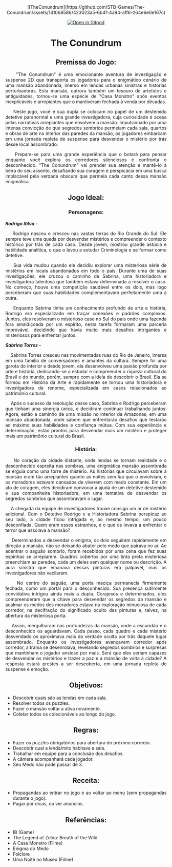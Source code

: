 
<div align="justify">
<div align="center">
![TheConundrum](https://github.com/STB-Games/The-Conundrum/assets/141068586/423023a5-6b4f-4a94-aff6-264e6e0e167c)

[![Open in Gitpod](https://gitpod.io/button/open-in-gitpod.svg)](https://gitpod.io/new/#github.com/STB-Games/The-Conundrum)
</div>

<h1 align="center"> The Conundrum</h1>

<h2 align="center"> Premissa do Jogo:</h2>

&nbsp; &nbsp; "The Conundrum" é uma emocionante aventura de investigação e suspense 2D que transporta os jogadores para o enigmático cenário de uma mansão abandonada, imerso em lendas urbanas sinistras e histórias perturbadoras. Esta mansão, outrora também um tesouro de artefatos e antiguidades, tornou-se uma espécie de "Casa Monstro" após eventos inexplicáveis e arrepiantes que o mantiveram fechada à venda por décadas.

&nbsp; &nbsp; Neste jogo, você e sua dupla se colocam no papel de um destemido detetive paranormal e uma grande investigadora, cuja curiosidade é acesa pelas narrativas arrepiantes que envolvem a mansão. Impulsionado por uma intensa convicção de que segredos sombrios permeiam cada sala, quartos e obras de arte no interior das paredes da mansão, os jogadores embarcam em uma jornada repleta de suspense para desvendar o mistério por trás desse local assombrado.

&nbsp; &nbsp; Prepare-se para uma grande experiência que o botará para pensar enquanto você explora os corredores silenciosos e confronta o desconhecido. "The Conundrum" vai prender sua atenção e mantê-lo à beira do seu assento, desafiando sua coragem e perspicácia em uma busca implacável pela verdade obscura que permeia cada canto dessa mansão enigmática.

<h2 align="center">Jogo Ideal:</h2>

<h3 align="center">Personagens:</h3>

  ***Rodrigo Silva -***
  
&nbsp; &nbsp; Rodrigo nasceu e cresceu nas vastas terras do Rio Grande do Sul. Ele sempre teve uma queda por desvendar mistérios e compreender o contexto histórico por trás de cada caso. Desde jovem, mostrou grande astúcia e habilidade analítica, o que o levou a estudar Criminologia e se formar como detetive.

&nbsp; &nbsp; Sua vida mudou quando ele decidiu explorar uma misteriosa série de mistérios em locais abandonados em todo o país. Durante uma de suas investigações, ele cruzou o caminho de Sabrina, uma historiadora e investigadora talentosa que também estava determinada a resolver o caso. No começo, houve uma competição saudável entre os dois, mas logo perceberam que suas habilidades complementavam perfeitamente uma à outra.
  
&nbsp; &nbsp; Enquanto Sabrina tinha um conhecimento profundo de arte e história, Rodrigo era especializado em traçar conexões e padrões complexos. Juntos, eles resolveram o  misterioso caso no Sul do país onde uma fazenda fora amaldiçoada por um espírito, nesta tarefa formaram uma parceria improvável, decidindo que havia muito mais desafios intrigantes e misteriosos para enfrentar juntos.
  
  ***Sabrina Torres -***
  
&nbsp; &nbsp; Sabrina Torres cresceu nas movimentadas ruas do Rio de Janeiro, imersa em uma família de conversadores e amantes da cultura. Sempre foi uma garota do interior e desde jovem, ela desenvolveu uma paixão profunda por arte e história, dedicando-se a estudar e compreender a riqueza cultural do Brasil e do mundo, porém, sempre com a ideía de descobrir o Brasil. Ela se formou em História da Arte e rapidamente se tornou uma historiadora e investigadora de renome, especializada em casos relacionados ao patrimônio cultural.
  
&nbsp; &nbsp; Após o sucesso da resolução desse caso, Sabrina e Rodrigo perceberam que tinham uma sinergia única, e decidiram continuar trabalhando juntos. Agora, estão a caminho de uma missão no interior da Amazonas, em uma mansão abandonada, onde sabem que enfrentarão desafios que testarão ao máximo suas habilidades e confiança mútua. Com sua experiência e determinação, estão prontos para desvendar mais um mistério e proteger mais um patrimônio cultural do Brasil.

<h3 align="center">História:</h3>

&nbsp; &nbsp; No coração da cidade distante, onde lendas se tornam realidade e o desconhecido espreita nas sombras, uma enigmática mansão assombrada se erguia como uma torre de mistério. As histórias que circulavam sobre a mansão eram tão arrepiantes quanto as noites sem lua que o envolviam, e os moradores estavam cansados de viverem com medo constante. Em um ato de coragem, eles decidiram convocar a ajuda de um detetive destemido e sua companheira historiadora, em uma tentativa de desvendar os segredos sombrios que assombravam o lugar.

&nbsp; &nbsp; A chegada da equipe de investigadores trouxe consigo um ar de mistério adicional. Com o Detetive Rodrigo e a Historiadora Sabrina perspicaz ao seu lado, a cidade ficou intrigada e, ao mesmo tempo, um pouco desconfiada. Quem eram esses estranhos, e o que os levava a enfrentar o terror que assolava a mansão?

&nbsp; &nbsp; Determinados a desvendar o enigma, os dois seguiram rapidamente em direção a mansão, não se deixando abater pelo medo que pairava no ar. Ao adentrar o saguão sombrio, foram recebidos por uma cena que fez suas espinhas se arrepiarem. Quadros cobertos por uma tinta preta misteriosa preenchiam as paredes, cada um deles sem qualquer nome ou descrição. A aura sinistra que emanava dessas pinturas era palpável, mas os investigadores não vacilaram.

&nbsp; &nbsp; No centro do saguão, uma porta maciça permanecia firmemente fechada, como um portal para o desconhecido. Sua presença sutilmente convidativa intrigou ainda mais a dupla. Corajosos e determinados, eles compreenderam que a chave para desvendar os segredos da mansão e acalmar os medos dos moradores estava na exploração minuciosa de cada corredor, na decifração do significado oculto das pinturas e, talvez, na abertura da misteriosa porta.

&nbsp; &nbsp; Assim, mergulharam nas profundezas da mansão, onde a escuridão e o desconhecido os aguardavam. Cada passo, cada quadro e cada mistério desvendado os aproximava mais da verdade oculta por trás daquele lugar assombrado. Enquanto os investigadores avançavam corredor após corredor, a trama se desenrolava, revelando segredos sombrios e surpresas que mantinham o jogador ansioso por mais. Será que eles seriam capazes de desvendar os mistérios e trazer a paz e a mansão de volta à cidade? A resposta estará prestes a ser descoberta, em uma jornada repleta de suspense e emoção.

<h2 align="center">Objetivos:</h2>

* Descobrir quais são as lendas em cada sala.
* Resolver todos os puzzles.
* Fazer o mansão voltar a ativa novamente. 
* Coletar todos os colecionáveis ao longo do jogo.

<h2 align="center">Regras:</h2>

* Fazer os puzzles obrigatórios para abertura do próximo corredor.
* Descobrir qual a lenda/mito habitava a sala.
* Trabalhar em equipe para a conclusão dos desafios.
* A câmera acompanhará cada jogador.
* Seu Medo não pode passar de 3.

<h2 align="center">Receita:</h2>

* Propagandas ao entrar no jogo e ao voltar ao menu (sem propagandas durante o jogo).
* Pagar por dicas, ou ver anuncios.

<h2 align="center">Referências:</h2>

* IB (Game)
* The Legend of Zelda: Breath of the Wild
* A Casa Monstro (Filme)
* Enigma do Medo
* Folclore
* Uma Noite no Museu (Filme)

</div>
